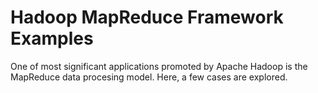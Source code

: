 # Hadoop MapReduce Framework Examples 

One of most significant applications promoted by Apache Hadoop is the MapReduce data procesing model. Here, a few cases are explored. 
 
